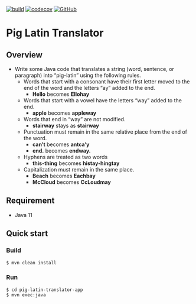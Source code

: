 [![build](https://github.com/githubslayer/pig-latin-translator/workflows/build/badge.svg?branch=master&event=push)](https://github.com/githubslayer/pig-latin-translator/actions?query=workflow%3Abuild)  [![codecov](https://codecov.io/gh/githubslayer/pig-latin-translator/branch/master/graph/badge.svg?token=R6MCBWXP1S)](https://codecov.io/gh/githubslayer/pig-latin-translator) [![GitHub](https://img.shields.io/github/license/githubslayer/pig-latin-translator)](https://github.com/githubslayer/pig-latin-translator/blob/master/LICENSE)


# Pig Latin Translator
## Overview
* Write some Java code that translates a string (word, sentence, or paragraph) into “pig-latin” using the following rules.
	* Words that start with a consonant have their first letter moved to the end of the word and the letters “ay” added to the end.
		* **Hello** becomes **Ellohay**
	* Words that start with a vowel have the letters “way” added to the end.
		* **apple** becomes **appleway**
	* Words that end in “way” are not modified.
		* **stairway** stays as **stairway**
	* Punctuation must remain in the same relative place from the end of the word.
		* **can’t** becomes **antca’y**
		* **end.** becomes **endway.**
	* Hyphens are treated as two words
		* **this-thing** becomes **histay-hingtay**
	* Capitalization must remain in the same place.
		* **Beach** becomes **Eachbay**
		* **McCloud** becomes **CcLoudmay**

## Requirement
* Java 11
	 
## Quick start
### Build
```
$ mvn clean install
```
### Run
```
$ cd pig-latin-translator-app
$ mvn exec:java
```
